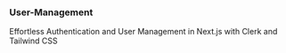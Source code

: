 ### User-Management
Effortless Authentication and User Management in Next.js with Clerk and Tailwind CSS
